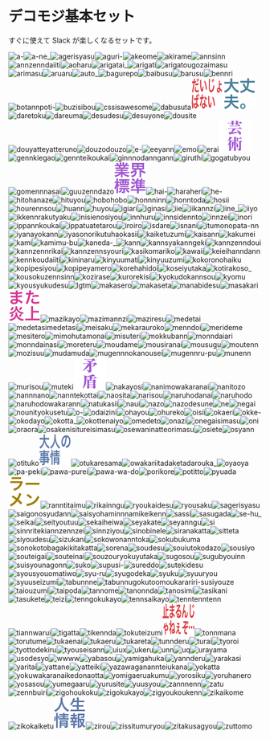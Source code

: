 # デコモジ基本セット

すぐに使えて Slack が楽しくなるセットです。

![a-](../decomoji/basic/a-.png)![a-ne_](../decomoji/basic/a-ne_.png)![agerisyasu](../decomoji/basic/agerisyasu.png)![aguri-](../decomoji/basic/aguri-.png)![akeome](../decomoji/basic/akeome.png)![akirame](../decomoji/basic/akirame.png)![annsinn](../decomoji/basic/annsinn.png)![annzenndaiiti](../decomoji/basic/annzenndaiiti.png)![aoharu](../decomoji/basic/aoharu.png)![arigatai_](../decomoji/basic/arigatai_.png)![arigati](../decomoji/basic/arigati.png)![arigatougozaimasu](../decomoji/basic/arigatougozaimasu.png)![arimasu](../decomoji/basic/arimasu.png)![aruaru](../decomoji/basic/aruaru.png)![auto_](../decomoji/basic/auto_.png)![bagurepo](../decomoji/basic/bagurepo.png)![baibusu](../decomoji/basic/baibusu.png)![barusu](../decomoji/basic/barusu.png)![bennri](../decomoji/basic/bennri.png)![botannpoti-](../decomoji/basic/botannpoti-.png)![buzisibou](../decomoji/basic/buzisibou.png)![cssisawesome](../decomoji/basic/cssisawesome.png)![dabusuta](../decomoji/basic/dabusuta.png)![daizyobanai](../decomoji/basic/daizyobanai.png)![daizyoubu](../decomoji/basic/daizyoubu.png)![daretoku](../decomoji/basic/daretoku.png)![dareuma](../decomoji/basic/dareuma.png)![desudesu](../decomoji/basic/desudesu.png)![desuyone](../decomoji/basic/desuyone.png)![dousite](../decomoji/basic/dousite.png)![douyatteyatteruno](../decomoji/basic/douyatteyatteruno.png)![douzodouzo](../decomoji/basic/douzodouzo.png)![e-](../decomoji/basic/e-.png)![eeyann](../decomoji/basic/eeyann.png)![emoi](../decomoji/basic/emoi.png)![erai](../decomoji/basic/erai.png)![geizyutu](../decomoji/basic/geizyutu.png)![gennkiegao](../decomoji/basic/gennkiegao.png)![gennteikoukai](../decomoji/basic/gennteikoukai.png)![ginnnodanngann](../decomoji/basic/ginnnodanngann.png)![giruthi](../decomoji/basic/giruthi.png)![gogatubyou](../decomoji/basic/gogatubyou.png)![gomennnasai](../decomoji/basic/gomennnasai.png)![guuzenndazo](../decomoji/basic/guuzenndazo.png)![gyoukaihyouzyunn](../decomoji/basic/gyoukaihyouzyunn.png)![hai-](../decomoji/basic/hai-.png)![haraheri](../decomoji/basic/haraheri.png)![he-](../decomoji/basic/he-.png)![hitohanaze](../decomoji/basic/hitohanaze.png)![hituyou](../decomoji/basic/hituyou.png)![hobohobo](../decomoji/basic/hobohobo.png)![honnninn](../decomoji/basic/honnninn.png)![honntoda](../decomoji/basic/honntoda.png)![hosii](../decomoji/basic/hosii.png)![hourennsou](../decomoji/basic/hourennsou.png)![huann](../decomoji/basic/huann.png)![huyou](../decomoji/basic/huyou.png)![igiari](../decomoji/basic/igiari.png)![iginasi](../decomoji/basic/iginasi.png)![iie](../decomoji/basic/iie.png)![iikannzi](../decomoji/basic/iikannzi.png)![iine_](../decomoji/basic/iine_.png)![iiyo](../decomoji/basic/iiyo.png)![ikkennrakutyaku](../decomoji/basic/ikkennrakutyaku.png)![inisienosiyou](../decomoji/basic/inisienosiyou.png)![innhuru](../decomoji/basic/innhuru.png)![innsidennto](../decomoji/basic/innsidennto.png)![innzei](../decomoji/basic/innzei.png)![inori](../decomoji/basic/inori.png)![ippannkoukai](../decomoji/basic/ippannkoukai.png)![ippatuatetarou](../decomoji/basic/ippatuatetarou.png)![iroiro](../decomoji/basic/iroiro.png)![isdare](../decomoji/basic/isdare.png)![isnani](../decomoji/basic/isnani.png)![itumonopata-nn](../decomoji/basic/itumonopata-nn.png)![iyanayokann](../decomoji/basic/iyanayokann.png)![iyasonorikutuhaokasii](../decomoji/basic/iyasonorikutuhaokasii.png)![kaiketuzumi](../decomoji/basic/kaiketuzumi.png)![kaisann](../decomoji/basic/kaisann.png)![kakumei](../decomoji/basic/kakumei.png)![kami](../decomoji/basic/kami.png)![kamimu-bu](../decomoji/basic/kamimu-bu.png)![kaneda-_](../decomoji/basic/kaneda-_.png)![kann](../decomoji/basic/kann.png)![kannsyakanngeki](../decomoji/basic/kannsyakanngeki.png)![kannzenndoui](../decomoji/basic/kannzenndoui.png)![kannzennrikai](../decomoji/basic/kannzennrikai.png)![kannzennsyouri](../decomoji/basic/kannzennsyouri.png)![kasikomariko](../decomoji/basic/kasikomariko.png)![kawaii](../decomoji/basic/kawaii.png)![keieihanndann](../decomoji/basic/keieihanndann.png)![kennkoudaiiti](../decomoji/basic/kennkoudaiiti.png)![kininaru](../decomoji/basic/kininaru.png)![kinyuumati](../decomoji/basic/kinyuumati.png)![kinyuuzumi](../decomoji/basic/kinyuuzumi.png)![kokoronohaiku](../decomoji/basic/kokoronohaiku.png)![kopipesiyou](../decomoji/basic/kopipesiyou.png)![kopipeyamero](../decomoji/basic/kopipeyamero.png)![korehahidoi](../decomoji/basic/korehahidoi.png)![koseiyutaka](../decomoji/basic/koseiyutaka.png)![kotirakoso_](../decomoji/basic/kotirakoso_.png)![kousokuzennsinn](../decomoji/basic/kousokuzennsinn.png)![kozirase](../decomoji/basic/kozirase.png)![kurorekisi](../decomoji/basic/kurorekisi.png)![kyokudokannsou](../decomoji/basic/kyokudokannsou.png)![kyomu](../decomoji/basic/kyomu.png)![kyousyukudesu](../decomoji/basic/kyousyukudesu.png)![lgtm](../decomoji/basic/lgtm.png)![makasero](../decomoji/basic/makasero.png)![makaseta](../decomoji/basic/makaseta.png)![manabidesu](../decomoji/basic/manabidesu.png)![masakari](../decomoji/basic/masakari.png)![mataennzyou](../decomoji/basic/mataennzyou.png)![mazikayo](../decomoji/basic/mazikayo.png)![mazimannzi](../decomoji/basic/mazimannzi.png)![maziresu](../decomoji/basic/maziresu.png)![medetai](../decomoji/basic/medetai.png)![medetasimedetasi](../decomoji/basic/medetasimedetasi.png)![meisaku](../decomoji/basic/meisaku.png)![mekarauroko](../decomoji/basic/mekarauroko.png)![menndoi](../decomoji/basic/menndoi.png)![merideme](../decomoji/basic/merideme.png)![mesitero](../decomoji/basic/mesitero.png)![mimohutamonai](../decomoji/basic/mimohutamonai.png)![misuteri](../decomoji/basic/misuteri.png)![mokkubann](../decomoji/basic/mokkubann.png)![monndaiari](../decomoji/basic/monndaiari.png)![monndainasi](../decomoji/basic/monndainasi.png)![moreteru](../decomoji/basic/moreteru.png)![moudame](../decomoji/basic/moudame.png)![mousiranai](../decomoji/basic/mousiranai.png)![mousugu](../decomoji/basic/mousugu.png)![moutenn](../decomoji/basic/moutenn.png)![mozisuu](../decomoji/basic/mozisuu.png)![mudamuda](../decomoji/basic/mudamuda.png)![mugennnokanousei](../decomoji/basic/mugennnokanousei.png)![mugennru-pu](../decomoji/basic/mugennru-pu.png)![munenn](../decomoji/basic/munenn.png)![murisou](../decomoji/basic/murisou.png)![muteki](../decomoji/basic/muteki.png)![muzyunn](../decomoji/basic/muzyunn.png)![nakayosi](../decomoji/basic/nakayosi.png)![nanimowakaranai](../decomoji/basic/nanimowakaranai.png)![nanitozo](../decomoji/basic/nanitozo.png)![nannnano](../decomoji/basic/nannnano.png)![nanntekottai](../decomoji/basic/nanntekottai.png)![naosita](../decomoji/basic/naosita.png)![narisou](../decomoji/basic/narisou.png)![naruhodanai](../decomoji/basic/naruhodanai.png)![naruhodo](../decomoji/basic/naruhodo.png)![naruhodowakarann](../decomoji/basic/naruhodowakarann.png)![natukasii](../decomoji/basic/natukasii.png)![naui](../decomoji/basic/naui.png)![nazo](../decomoji/basic/nazo.png)![nazodesune](../decomoji/basic/nazodesune.png)![ne](../decomoji/basic/ne.png)![negai](../decomoji/basic/negai.png)![nounityokusetu](../decomoji/basic/nounityokusetu.png)![o-](../decomoji/basic/o-.png)![odaizini](../decomoji/basic/odaizini.png)![ohayou](../decomoji/basic/ohayou.png)![ohureko](../decomoji/basic/ohureko.png)![oisii](../decomoji/basic/oisii.png)![okaeri](../decomoji/basic/okaeri.png)![okke-](../decomoji/basic/okke-.png)![okodayo](../decomoji/basic/okodayo.png)![okotta_](../decomoji/basic/okotta_.png)![okottenaiyo](../decomoji/basic/okottenaiyo.png)![omedeto](../decomoji/basic/omedeto.png)![onazi](../decomoji/basic/onazi.png)![onegaisimasu](../decomoji/basic/onegaisimasu.png)![oni](../decomoji/basic/oni.png)![oraora](../decomoji/basic/oraora.png)![osakenisitureisimasu](../decomoji/basic/osakenisitureisimasu.png)![osewaninatteorimasu](../decomoji/basic/osewaninatteorimasu.png)![osiete](../decomoji/basic/osiete.png)![osyann](../decomoji/basic/osyann.png)![otituko](../decomoji/basic/otituko.png)![otonanozizyou](../decomoji/basic/otonanozizyou.png)![otukaresama](../decomoji/basic/otukaresama.png)![owakariitadaketadarouka_](../decomoji/basic/owakariitadaketadarouka_.png)![oyaoya](../decomoji/basic/oyaoya.png)![pa-peki](../decomoji/basic/pa-peki.png)![pawa-purei](../decomoji/basic/pawa-purei.png)![pawa-wa-do](../decomoji/basic/pawa-wa-do.png)![porikore](../decomoji/basic/porikore.png)![potitto](../decomoji/basic/potitto.png)![pyuada](../decomoji/basic/pyuada.png)![ra-menn](../decomoji/basic/ra-menn.png)![ranntitaimu](../decomoji/basic/ranntitaimu.png)![rikainngu](../decomoji/basic/rikainngu.png)![ryoukaidesu](../decomoji/basic/ryoukaidesu.png)![ryousaku](../decomoji/basic/ryousaku.png)![sagerisyasu](../decomoji/basic/sagerisyasu.png)![saigonosyudann](../decomoji/basic/saigonosyudann.png)![saisyohaminnnamikeikenn](../decomoji/basic/saisyohaminnnamikeikenn.png)![sassi](../decomoji/basic/sassi.png)![sasugada](../decomoji/basic/sasugada.png)![se-hu_](../decomoji/basic/se-hu_.png)![seikai](../decomoji/basic/seikai.png)![seityoutuu](../decomoji/basic/seityoutuu.png)![sekaiheiwa](../decomoji/basic/sekaiheiwa.png)![seyakate](../decomoji/basic/seyakate.png)![seyanngu](../decomoji/basic/seyanngu.png)![si](../decomoji/basic/si.png)![sinnritekiannzennzei](../decomoji/basic/sinnritekiannzennzei.png)![sinnziyou](../decomoji/basic/sinnziyou.png)![sinobinele](../decomoji/basic/sinobinele.png)![siranakatta](../decomoji/basic/siranakatta.png)![sitteta](../decomoji/basic/sitteta.png)![siyoudesu](../decomoji/basic/siyoudesu.png)![sizukani](../decomoji/basic/sizukani.png)![sokowonanntoka](../decomoji/basic/sokowonanntoka.png)![sokubukuma](../decomoji/basic/sokubukuma.png)![sonokotobagakikitakatta](../decomoji/basic/sonokotobagakikitakatta.png)![sorena](../decomoji/basic/sorena.png)![soudesu](../decomoji/basic/soudesu.png)![souiutokodazo](../decomoji/basic/souiutokodazo.png)![sousiyo](../decomoji/basic/sousiyo.png)![souteigai](../decomoji/basic/souteigai.png)![souteinai](../decomoji/basic/souteinai.png)![souzouryokuyutaka](../decomoji/basic/souzouryokuyutaka.png)![sugosou](../decomoji/basic/sugosou.png)![sugubyouinn](../decomoji/basic/sugubyouinn.png)![suisyounagonn](../decomoji/basic/suisyounagonn.png)![suko](../decomoji/basic/suko.png)![supusi-](../decomoji/basic/supusi-.png)![sureddo](../decomoji/basic/sureddo.png)![sutekidesu](../decomoji/basic/sutekidesu.png)![syousyouomatiwo](../decomoji/basic/syousyouomatiwo.png)![syu-ru](../decomoji/basic/syu-ru.png)![syugodeka](../decomoji/basic/syugodeka.png)![syuku](../decomoji/basic/syuku.png)![syuuryou](../decomoji/basic/syuuryou.png)![syuuseizumi](../decomoji/basic/syuuseizumi.png)![tabunnne](../decomoji/basic/tabunnne.png)![tabunnugokutoomoukarariri-susiyouze](../decomoji/basic/tabunnugokutoomoukarariri-susiyouze.png)![taiouzumi](../decomoji/basic/taiouzumi.png)![taipoda](../decomoji/basic/taipoda.png)![tannome](../decomoji/basic/tannome.png)![tanonnda](../decomoji/basic/tanonnda.png)![tanosimi](../decomoji/basic/tanosimi.png)![tasikani](../decomoji/basic/tasikani.png)![tasukete](../decomoji/basic/tasukete.png)![teizi](../decomoji/basic/teizi.png)![tenngokukayo](../decomoji/basic/tenngokukayo.png)![tennsaikayo](../decomoji/basic/tennsaikayo.png)![tenntenntenn](../decomoji/basic/tenntenntenn.png)![tiannwarui](../decomoji/basic/tiannwarui.png)![tigatta](../decomoji/basic/tigatta.png)![tikennda](../decomoji/basic/tikennda.png)![tokuteizumi](../decomoji/basic/tokuteizumi.png)![tomarunnzyanelezo](../decomoji/basic/tomarunnzyanelezo.png)![tonnmana](../decomoji/basic/tonnmana.png)![torutume](../decomoji/basic/torutume.png)![tukaenai](../decomoji/basic/tukaenai.png)![tukaeru](../decomoji/basic/tukaeru.png)![tukareta](../decomoji/basic/tukareta.png)![tunnderu](../decomoji/basic/tunnderu.png)![turai](../decomoji/basic/turai.png)![tyoroi](../decomoji/basic/tyoroi.png)![tyottodekiru](../decomoji/basic/tyottodekiru.png)![tyouseisann](../decomoji/basic/tyouseisann.png)![uiux](../decomoji/basic/uiux.png)![ukeru](../decomoji/basic/ukeru.png)![unn](../decomoji/basic/unn.png)![uq](../decomoji/basic/uq.png)![urayama](../decomoji/basic/urayama.png)![usodesyo](../decomoji/basic/usodesyo.png)![wwww](../decomoji/basic/wwww.png)![yabasou](../decomoji/basic/yabasou.png)![yamigahukai](../decomoji/basic/yamigahukai.png)![yannderu](../decomoji/basic/yannderu.png)![yarakasi](../decomoji/basic/yarakasi.png)![yaritai](../decomoji/basic/yaritai.png)![yattane](../decomoji/basic/yattane.png)![yatteiki](../decomoji/basic/yatteiki.png)![yazawaganannteiukana](../decomoji/basic/yazawaganannteiukana.png)![yokatta](../decomoji/basic/yokatta.png)![yokuwakaranaikedonaotta](../decomoji/basic/yokuwakaranaikedonaotta.png)![yomigaeruakumu](../decomoji/basic/yomigaeruakumu.png)![yorosiku](../decomoji/basic/yorosiku.png)![yoruhanero](../decomoji/basic/yoruhanero.png)![yosasou](../decomoji/basic/yosasou.png)![yumegaaru](../decomoji/basic/yumegaaru.png)![yurusite](../decomoji/basic/yurusite.png)![yuusyou](../decomoji/basic/yuusyou.png)![zannnenn](../decomoji/basic/zannnenn.png)![zatu](../decomoji/basic/zatu.png)![zennbuiri](../decomoji/basic/zennbuiri.png)![zigohoukoku](../decomoji/basic/zigohoukoku.png)![zigokukayo](../decomoji/basic/zigokukayo.png)![zigyoukoukenn](../decomoji/basic/zigyoukoukenn.png)![zikaikome](../decomoji/basic/zikaikome.png)![zikokaiketu](../decomoji/basic/zikokaiketu.png)![zinnseizyouhou](../decomoji/basic/zinnseizyouhou.png)![zirou](../decomoji/basic/zirou.png)![zissitumuryou](../decomoji/basic/zissitumuryou.png)![zitakusagyou](../decomoji/basic/zitakusagyou.png)![zuttomo](../decomoji/basic/zuttomo.png)
